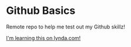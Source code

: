 Github Basics
=============

Remote repo to help me test out my Github skillz!


[I'm learning this on lynda.com!](http://www.lynda.com)
